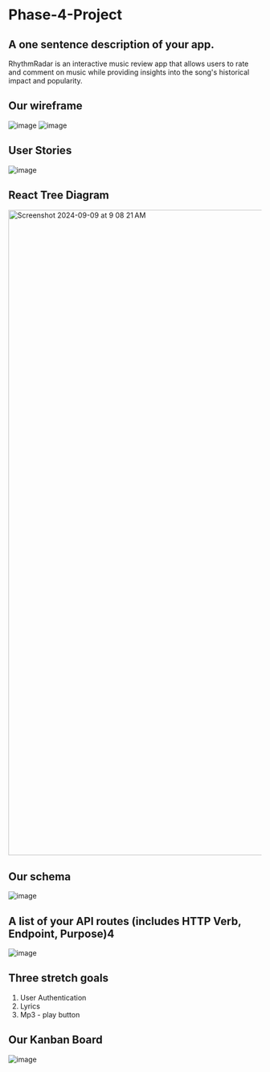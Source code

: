 # Phase-4-Project

## A one sentence description of your app.
RhythmRadar is an interactive music review app that allows users to rate and comment on music while providing insights into the song's historical impact and popularity. 

## Our wireframe
![image](https://github.com/user-attachments/assets/a428fc1d-0286-4f13-9ffe-e5308592ade9)
![image](https://github.com/user-attachments/assets/aa73d6fa-4a76-4534-a7d6-f0d15a0d58ee)

## User Stories
![image](https://github.com/user-attachments/assets/8da3bd55-7258-468e-9498-200ab2280fbd)

## React Tree Diagram
<img width="1286" alt="Screenshot 2024-09-09 at 9 08 21 AM" src="https://github.com/user-attachments/assets/951b3e3d-edb9-475a-93b7-4ce08607249e">


## Our schema
![image](https://github.com/user-attachments/assets/ee764a59-7ffc-430a-b9f7-fd6c0bad93a0)

## A list of your API routes (includes HTTP Verb, Endpoint, Purpose)4
![image](https://github.com/user-attachments/assets/327b5b4b-20ac-43cd-a51e-49638565fec0)

## Three stretch goals
1. User Authentication 
2. Lyrics 
3. Mp3 - play button 

## Our Kanban Board
![image](https://github.com/user-attachments/assets/566e27ec-9ed9-42ca-bd20-23d5fd0c9ff5)
